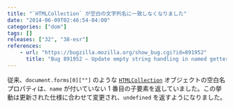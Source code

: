 ```yaml
---
title: "`HTMLCollection` が空白の文字列名に一致しなくなりました"
date: "2014-06-09T02:46:54-04:00"
categories: ["dom"]
tags: []
releases: ["32", "38-esr"]
references:
    - url: "https://bugzilla.mozilla.org/show_bug.cgi?id=891952"
      title: "Bug 891952 – Update empty string handling in named getters to spec changes"
---
```

従来、`document.forms[0][""]` のような [`HTMLCollection`](https://developer.mozilla.org/docs/Web/API/HTMLCollection) オブジェクトの空白名プロパティは、`name` が付いていない 1 番目の子要素を返していました。この挙動は更新された仕様に合わせて変更され、`undefined` を返すようになりました。

